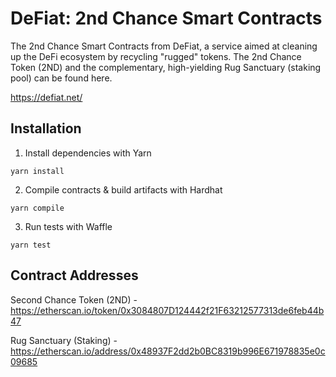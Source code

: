 # DeFiat: 2nd Chance Smart Contracts

The 2nd Chance Smart Contracts from DeFiat, a service aimed at cleaning up the DeFi ecosystem by recycling "rugged" tokens. The 2nd Chance Token (2ND) and the complementary, high-yielding Rug Sanctuary (staking pool) can be found here.

https://defiat.net/

## Installation

1. Install dependencies with Yarn

```
yarn install
```

2. Compile contracts & build artifacts with Hardhat

```
yarn compile
```

3. Run tests with Waffle

```
yarn test
```

## Contract Addresses

Second Chance Token (2ND) - https://etherscan.io/token/0x3084807D124442f21F63212577313de6feb44b47

Rug Sanctuary (Staking) - https://etherscan.io/address/0x48937F2dd2b0BC8319b996E671978835e0c09685
